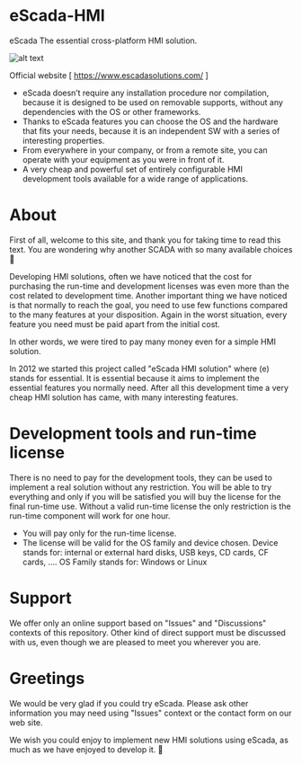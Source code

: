 # eScada-HMI
eScada The essential cross-platform HMI solution.

![alt text](https://www.escadasolutions.com/git/escada-logo.png)

Official website [ https://www.escadasolutions.com/ ]

- eScada doesn’t require any installation procedure nor compilation, because it is designed to be used on removable supports, without any dependencies with the OS or other frameworks.
- Thanks to eScada features you can choose the OS and the hardware that fits your needs, because it is an independent SW with a series of interesting properties.
- From everywhere in your company, or from a remote site, you can operate with your equipment as you were in front of it.
- A very cheap and powerful set of entirely configurable HMI development tools available for a wide range of applications.

# About
First of all, welcome to this site, and thank you for taking time to read this text.
You are wondering why another SCADA with so many available choices 🙂

Developing HMI solutions, often we have noticed that the cost for purchasing the run-time and development licenses was even more than the cost related to development time.
Another important thing we have noticed is that normally to reach the goal, you need to use few functions compared to the many features at your disposition.
Again in the worst situation, every feature you need must be paid apart from the initial cost.

In other words, we were tired to pay many money even for a simple HMI solution.

In 2012 we started this project called "eScada HMI solution" where (e) stands for essential.
It is essential because it aims to implement the essential features you normally need.
After all this development time a very cheap HMI solution has came, with many interesting features.

# Development tools and run-time license
There is no need to pay for the development tools, they can be used to implement a real solution without any restriction.
You will be able to try everything and only if you will be satisfied you will buy the license for the final run-time use.
Without a valid run-time license the only restriction is the run-time component will work for one hour.

- You will pay only for the run-time license.
- The license will be valid for the OS family and device chosen.
Device stands for: internal or external hard disks, USB keys, CD cards, CF cards, ....
OS Family stands for: Windows or Linux

# Support
We offer only an online support based on "Issues" and "Discussions" contexts of this repository.
Other kind of direct support must be discussed with us, even though we are pleased to meet you wherever you are.

# Greetings
We would be very glad if you could try eScada.
Please ask other information you may need using "Issues" context or the contact form on our web site.

We wish you could enjoy to implement new HMI solutions using eScada, as much as we have enjoyed to develop it.
🙂
